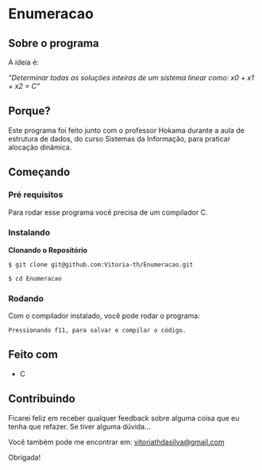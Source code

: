 # Enumeracao

## Sobre o programa

A ideia é:

_"Determinar todas as soluções inteiras de
um sistema linear como:
x0 + x1 + x2 = C"_

## Porque?

Este programa foi feito junto com o professor Hokama durante a aula de estrutura de dados, do curso Sistemas da Informação, para praticar alocação dinâmica. 

## Começando

### Pré requisitos

Para rodar esse programa você precisa de um compilador C.

### Instalando

**Clonando o Repositório**

```
$ git clone git@github.com:Vitoria-th/Enumeracao.git

$ cd Enumeracao
```

### Rodando

Com o compilador instalado, você pode rodar o programa:

```
Pressionando f11, para salvar e compilar o código.

```

## Feito com

- C

## Contribuindo

Ficarei feliz em receber qualquer feedback sobre alguma coisa que eu tenha que refazer. Se tiver alguma dúvida...

Você também pode me encontrar em: vitoriathdasilva@gmail.com

Obrigada!

